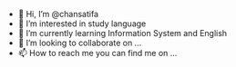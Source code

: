 - 👋 Hi, I’m @chansatifa
- 👀 I’m interested in study language
- 🌱 I’m currently learning Information System and English
- 💞️ I’m looking to collaborate on ...
- 📫 How to reach me you can find me on ...

<!---
chansatifa/chansatifa is a ✨ special ✨ repository because its `README.md` (this file) appears on your GitHub profile.
You can click the Preview link to take a look at your changes.
--->
